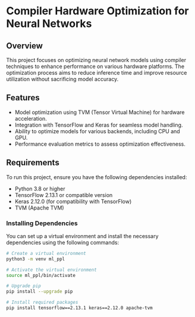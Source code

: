# Compiler Hardware Optimization for Neural Networks

## Overview

This project focuses on optimizing neural network models using compiler techniques to enhance performance on various hardware platforms. The optimization process aims to reduce inference time and improve resource utilization without sacrificing model accuracy. 

## Features

- Model optimization using TVM (Tensor Virtual Machine) for hardware acceleration.
- Integration with TensorFlow and Keras for seamless model handling.
- Ability to optimize models for various backends, including CPU and GPU.
- Performance evaluation metrics to assess optimization effectiveness.

## Requirements

To run this project, ensure you have the following dependencies installed:

- Python 3.8 or higher
- TensorFlow 2.13.1 or compatible version
- Keras 2.12.0 (for compatibility with TensorFlow)
- TVM (Apache TVM)

### Installing Dependencies

You can set up a virtual environment and install the necessary dependencies using the following commands:

```bash
# Create a virtual environment
python3 -m venv ml_ppl

# Activate the virtual environment
source ml_ppl/bin/activate

# Upgrade pip
pip install --upgrade pip

# Install required packages
pip install tensorflow==2.13.1 keras==2.12.0 apache-tvm
